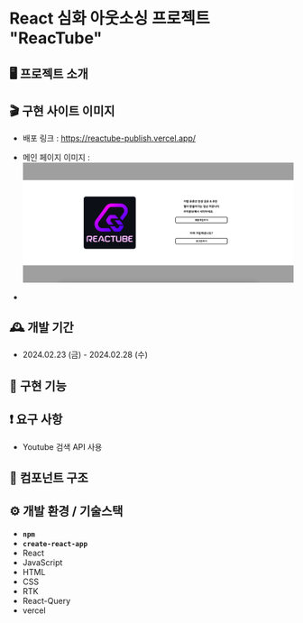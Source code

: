 # React 심화 아웃소싱 프로젝트 "ReacTube"

## 🖥️ 프로젝트 소개

## 🎬 구현 사이트 이미지

- 배포 링크 : https://reactube-publish.vercel.app/

- 메인 페이지 이미지 : ![메인페이지](./src/assets/screenshot/mainpage.png#style=width:50%;height:50%)
-

## 🕰️ 개발 기간

- 2024.02.23 (금) - 2024.02.28 (수)

## 📌 구현 기능

## ❗ 요구 사항

- Youtube 검색 API 사용

## 🔗 컴포넌트 구조

## ⚙️ 개발 환경 / 기술스택

- **`npm`**
- **`create-react-app`**
- React
- JavaScript
- HTML
- CSS
- RTK
- React-Query
- vercel
